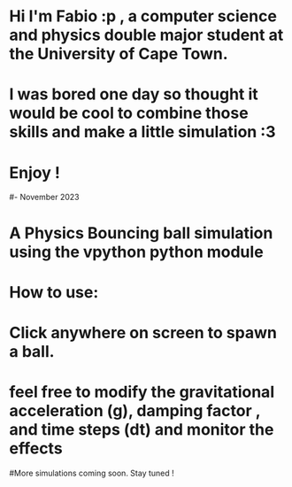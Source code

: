 # Hi I'm Fabio :p , a computer science and physics double major student at the University of Cape Town.
# I was bored one day so thought it would be cool to combine those skills and make a little simulation :3
# Enjoy !
#- November 2023
 
# A Physics Bouncing ball simulation using the vpython python module
# How to use:
# Click anywhere on screen to spawn a ball. 
# feel free to modify the gravitational acceleration (g), damping factor , and time steps (dt) and monitor the effects

#More simulations coming soon. Stay tuned !
